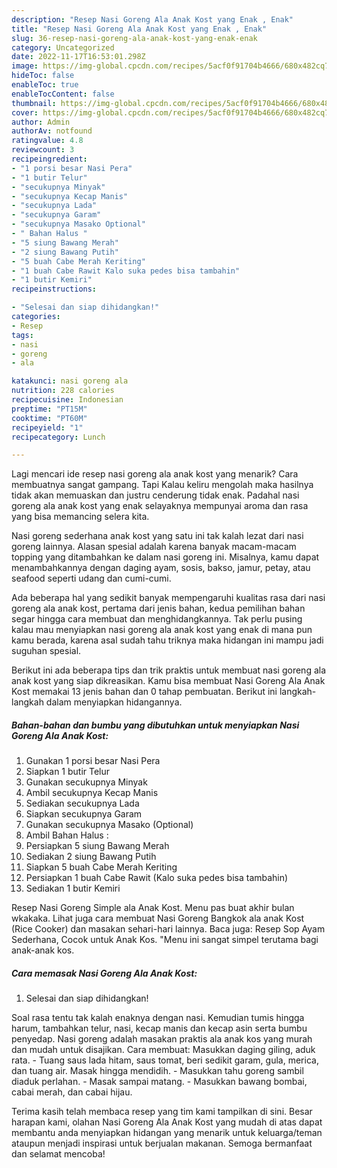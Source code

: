 ```yaml
---
description: "Resep Nasi Goreng Ala Anak Kost yang Enak , Enak"
title: "Resep Nasi Goreng Ala Anak Kost yang Enak , Enak"
slug: 36-resep-nasi-goreng-ala-anak-kost-yang-enak-enak
category: Uncategorized
date: 2022-11-17T16:53:01.298Z
image: https://img-global.cpcdn.com/recipes/5acf0f91704b4666/680x482cq70/nasi-goreng-ala-anak-kost-foto-resep-utama.jpg
hideToc: false
enableToc: true
enableTocContent: false
thumbnail: https://img-global.cpcdn.com/recipes/5acf0f91704b4666/680x482cq70/nasi-goreng-ala-anak-kost-foto-resep-utama.jpg
cover: https://img-global.cpcdn.com/recipes/5acf0f91704b4666/680x482cq70/nasi-goreng-ala-anak-kost-foto-resep-utama.jpg
author: Admin
authorAv: notfound
ratingvalue: 4.8
reviewcount: 3
recipeingredient:
- "1 porsi besar Nasi Pera"
- "1 butir Telur"
- "secukupnya Minyak"
- "secukupnya Kecap Manis"
- "secukupnya Lada"
- "secukupnya Garam"
- "secukupnya Masako Optional"
- " Bahan Halus "
- "5 siung Bawang Merah"
- "2 siung Bawang Putih"
- "5 buah Cabe Merah Keriting"
- "1 buah Cabe Rawit Kalo suka pedes bisa tambahin"
- "1 butir Kemiri"
recipeinstructions:

- "Selesai dan siap dihidangkan!"
categories:
- Resep
tags:
- nasi
- goreng
- ala

katakunci: nasi goreng ala 
nutrition: 228 calories
recipecuisine: Indonesian
preptime: "PT15M"
cooktime: "PT60M"
recipeyield: "1"
recipecategory: Lunch

---
```



Lagi mencari ide resep nasi goreng ala anak kost yang menarik? Cara membuatnya sangat gampang. Tapi Kalau keliru mengolah maka hasilnya tidak akan memuaskan dan justru cenderung tidak enak. Padahal nasi goreng ala anak kost yang enak selayaknya mempunyai aroma dan rasa yang bisa memancing selera kita.


Nasi goreng sederhana anak kost yang satu ini tak kalah lezat dari nasi goreng lainnya. Alasan spesial adalah karena banyak macam-macam topping yang ditambahkan ke dalam nasi goreng ini. Misalnya, kamu dapat menambahkannya dengan daging ayam, sosis, bakso, jamur, petay, atau seafood seperti udang dan cumi-cumi.

Ada beberapa hal yang sedikit banyak mempengaruhi kualitas rasa dari nasi goreng ala anak kost, pertama dari jenis bahan, kedua pemilihan bahan segar hingga cara membuat dan menghidangkannya. Tak perlu pusing kalau mau menyiapkan nasi goreng ala anak kost yang enak di mana pun kamu berada, karena asal sudah tahu triknya maka hidangan ini mampu jadi suguhan spesial.


Berikut ini ada beberapa tips dan trik praktis untuk membuat nasi goreng ala anak kost yang siap dikreasikan. Kamu bisa membuat Nasi Goreng Ala Anak Kost memakai 13 jenis bahan dan 0 tahap pembuatan. Berikut ini langkah-langkah dalam menyiapkan hidangannya.

<!--inarticleads1-->

##### Bahan-bahan dan bumbu yang dibutuhkan untuk menyiapkan Nasi Goreng Ala Anak Kost:

1. Gunakan 1 porsi besar Nasi Pera
1. Siapkan 1 butir Telur
1. Gunakan secukupnya Minyak
1. Ambil secukupnya Kecap Manis
1. Sediakan secukupnya Lada
1. Siapkan secukupnya Garam
1. Gunakan secukupnya Masako (Optional)
1. Ambil  Bahan Halus :
1. Persiapkan 5 siung Bawang Merah
1. Sediakan 2 siung Bawang Putih
1. Siapkan 5 buah Cabe Merah Keriting
1. Persiapkan 1 buah Cabe Rawit (Kalo suka pedes bisa tambahin)
1. Sediakan 1 butir Kemiri


Resep Nasi Goreng Simple ala Anak Kost. Menu pas buat akhir bulan wkakaka. Lihat juga cara membuat Nasi Goreng Bangkok ala anak Kost (Rice Cooker) dan masakan sehari-hari lainnya. Baca juga: Resep Sop Ayam Sederhana, Cocok untuk Anak Kos. &#34;Menu ini sangat simpel terutama bagi anak-anak kos. 

<!--inarticleads2-->

##### Cara memasak Nasi Goreng Ala Anak Kost:


1. Selesai dan siap dihidangkan!

Soal rasa tentu tak kalah enaknya dengan nasi. Kemudian tumis hingga harum, tambahkan telur, nasi, kecap manis dan kecap asin serta bumbu penyedap. Nasi goreng adalah masakan praktis ala anak kos yang murah dan mudah untuk disajikan. Cara membuat: Masukkan daging giling, aduk rata. - Tuang saus lada hitam, saus tomat, beri sedikit garam, gula, merica, dan tuang air. Masak hingga mendidih. - Masukkan tahu goreng sambil diaduk perlahan. - Masak sampai matang. - Masukkan bawang bombai, cabai merah, dan cabai hijau. 

Terima kasih telah membaca resep yang tim kami tampilkan di sini. Besar harapan kami, olahan Nasi Goreng Ala Anak Kost yang mudah di atas dapat membantu anda menyiapkan hidangan yang menarik untuk keluarga/teman ataupun menjadi inspirasi untuk berjualan makanan. Semoga bermanfaat dan selamat mencoba!
